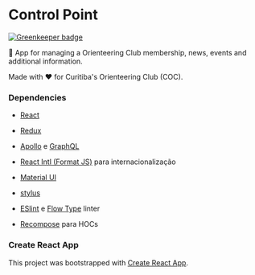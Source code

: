 # Control Point #

[![Greenkeeper badge](https://badges.greenkeeper.io/tonietto/control-point.svg)](https://greenkeeper.io/)

🏅 App for managing a Orienteering Club membership, news, events and additional information.

Made with ❤ for Curitiba's Orienteering Club (COC).

### Dependencies ###

- [React](https://facebook.github.io/react/)

- [Redux](http://redux.js.org/)

- [Apollo](http://dev.apollodata.com/react/) e [GraphQL](http://graphql.org/code/)

- [React Intl (Format JS)](https://github.com/yahoo/react-intl) para internacionalização

- [Material UI](http://www.material-ui.com/#/)

- [stylus](http://stylus-lang.com)

- [ESlint](http://eslint.org/) e [Flow Type](https://flowtype.org/) linter

- [Recompose](https://github.com/acdlite/recompose/blob/master/docs/API.md) para HOCs

### Create React App

This project was bootstrapped with [Create React App](https://github.com/facebookincubator/create-react-app).
